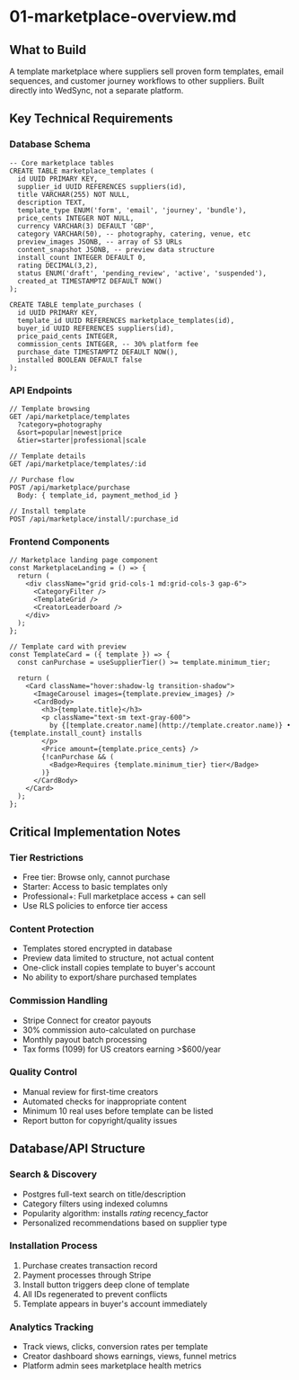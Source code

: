 # 01-marketplace-overview.md

## What to Build

A template marketplace where suppliers sell proven form templates, email sequences, and customer journey workflows to other suppliers. Built directly into WedSync, not a separate platform.

## Key Technical Requirements

### Database Schema

```
-- Core marketplace tables
CREATE TABLE marketplace_templates (
  id UUID PRIMARY KEY,
  supplier_id UUID REFERENCES suppliers(id),
  title VARCHAR(255) NOT NULL,
  description TEXT,
  template_type ENUM('form', 'email', 'journey', 'bundle'),
  price_cents INTEGER NOT NULL,
  currency VARCHAR(3) DEFAULT 'GBP',
  category VARCHAR(50), -- photography, catering, venue, etc
  preview_images JSONB, -- array of S3 URLs
  content_snapshot JSONB, -- preview data structure
  install_count INTEGER DEFAULT 0,
  rating DECIMAL(3,2),
  status ENUM('draft', 'pending_review', 'active', 'suspended'),
  created_at TIMESTAMPTZ DEFAULT NOW()
);

CREATE TABLE template_purchases (
  id UUID PRIMARY KEY,
  template_id UUID REFERENCES marketplace_templates(id),
  buyer_id UUID REFERENCES suppliers(id),
  price_paid_cents INTEGER,
  commission_cents INTEGER, -- 30% platform fee
  purchase_date TIMESTAMPTZ DEFAULT NOW(),
  installed BOOLEAN DEFAULT false
);
```

### API Endpoints

```
// Template browsing
GET /api/marketplace/templates
  ?category=photography
  &sort=popular|newest|price
  &tier=starter|professional|scale

// Template details
GET /api/marketplace/templates/:id

// Purchase flow
POST /api/marketplace/purchase
  Body: { template_id, payment_method_id }

// Install template
POST /api/marketplace/install/:purchase_id
```

### Frontend Components

```
// Marketplace landing page component
const MarketplaceLanding = () => {
  return (
    <div className="grid grid-cols-1 md:grid-cols-3 gap-6">
      <CategoryFilter />
      <TemplateGrid />
      <CreatorLeaderboard />
    </div>
  );
};

// Template card with preview
const TemplateCard = ({ template }) => {
  const canPurchase = useSupplierTier() >= template.minimum_tier;
  
  return (
    <Card className="hover:shadow-lg transition-shadow">
      <ImageCarousel images={template.preview_images} />
      <CardBody>
        <h3>{template.title}</h3>
        <p className="text-sm text-gray-600">
          by {[template.creator.name](http://template.creator.name)} • {template.install_count} installs
        </p>
        <Price amount={template.price_cents} />
        {!canPurchase && (
          <Badge>Requires {template.minimum_tier} tier</Badge>
        )}
      </CardBody>
    </Card>
  );
};
```

## Critical Implementation Notes

### Tier Restrictions

- Free tier: Browse only, cannot purchase
- Starter: Access to basic templates only
- Professional+: Full marketplace access + can sell
- Use RLS policies to enforce tier access

### Content Protection

- Templates stored encrypted in database
- Preview data limited to structure, not actual content
- One-click install copies template to buyer's account
- No ability to export/share purchased templates

### Commission Handling

- Stripe Connect for creator payouts
- 30% commission auto-calculated on purchase
- Monthly payout batch processing
- Tax forms (1099) for US creators earning >$600/year

### Quality Control

- Manual review for first-time creators
- Automated checks for inappropriate content
- Minimum 10 real uses before template can be listed
- Report button for copyright/quality issues

## Database/API Structure

### Search & Discovery

- Postgres full-text search on title/description
- Category filters using indexed columns
- Popularity algorithm: installs  *rating*  recency_factor
- Personalized recommendations based on supplier type

### Installation Process

1. Purchase creates transaction record
2. Payment processes through Stripe
3. Install button triggers deep clone of template
4. All IDs regenerated to prevent conflicts
5. Template appears in buyer's account immediately

### Analytics Tracking

- Track views, clicks, conversion rates per template
- Creator dashboard shows earnings, views, funnel metrics
- Platform admin sees marketplace health metrics